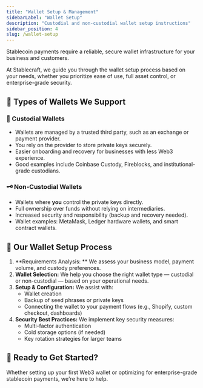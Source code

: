 ```yaml
---
title: "Wallet Setup & Management"
sidebarLabel: "Wallet Setup"
description: "Custodial and non-custodial wallet setup instructions"
sidebar_position: 4
slug: /wallet-setup
---
```

Stablecoin payments require a reliable, secure wallet infrastructure for your business and customers.

At Stablecraft, we guide you through the wallet setup process based on your needs, whether you prioritize ease of use, full asset control, or enterprise-grade security.

## 🧩 Types of Wallets We Support

### 🔐 Custodial Wallets

- Wallets are managed by a trusted third party, such as an exchange or payment provider.
- You rely on the provider to store private keys securely.
- Easier onboarding and recovery for businesses with less Web3 experience.
- Good examples include Coinbase Custody, Fireblocks, and institutional-grade custodians.

### 🗝 Non-Custodial Wallets

- Wallets where **you** control the private keys directly.
- Full ownership over funds without relying on intermediaries.
- Increased security and responsibility (backup and recovery needed).
- Wallet examples: MetaMask, Ledger hardware wallets, and smart contract wallets.

## 🔧 Our Wallet Setup Process

1. **Requirements Analysis: ** We assess your business model, payment volume, and custody preferences.
2. **Wallet Selection:** We help you choose the right wallet type — custodial or non-custodial — based on your operational needs.
3. **Setup & Configuration:** We assist with:
   - Wallet creation
   - Backup of seed phrases or private keys
   - Connecting the wallet to your payment flows (e.g., Shopify, custom checkout, dashboards)
4. **Security Best Practices:** We implement key security measures:
   - Multi-factor authentication
   - Cold storage options (if needed)
   - Key rotation strategies for larger teams

## 🚀 Ready to Get Started?

Whether setting up your first Web3 wallet or optimizing for enterprise-grade stablecoin payments, we're here to help.